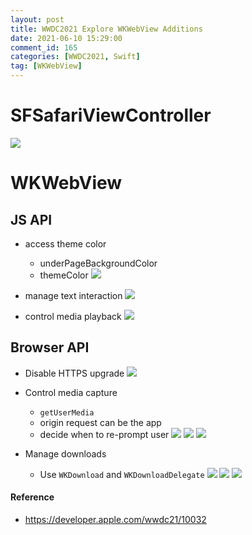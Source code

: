 ```yaml
---
layout: post
title: WWDC2021 Explore WKWebView Additions
date: 2021-06-10 15:29:00
comment_id: 165
categories: [WWDC2021, Swift]
tag: [WKWebView]
---
```


# SFSafariViewController

![](/images/2021-06-10-WWDC2021-Explore-WKWebView-Additions/safari.png)

# WKWebView

## JS API

- access theme color
  - underPageBackgroundColor
  - themeColor
![](/images/2021-06-10-WWDC2021-Explore-WKWebView-Additions/theme.png)

- manage text interaction
![](/images/2021-06-10-WWDC2021-Explore-WKWebView-Additions/text.png)

- control media playback
![](/images/2021-06-10-WWDC2021-Explore-WKWebView-Additions/media.png)

## Browser API

- Disable HTTPS upgrade
![](/images/2021-06-10-WWDC2021-Explore-WKWebView-Additions/https.png)

- Control media capture
  - `getUserMedia`
  - origin request can be the app
  - decide when to re-prompt user
![](/images/2021-06-10-WWDC2021-Explore-WKWebView-Additions/prompt.png)
![](/images/2021-06-10-WWDC2021-Explore-WKWebView-Additions/bypass.png)
![](/images/2021-06-10-WWDC2021-Explore-WKWebView-Additions/camera.png)

- Manage downloads
  - Use `WKDownload` and `WKDownloadDelegate`
![](/images/2021-06-10-WWDC2021-Explore-WKWebView-Additions/download.png)
![](/images/2021-06-10-WWDC2021-Explore-WKWebView-Additions/serverDownload.png)
![](/images/2021-06-10-WWDC2021-Explore-WKWebView-Additions/appDownload.png)

#### Reference

- <https://developer.apple.com/wwdc21/10032>
